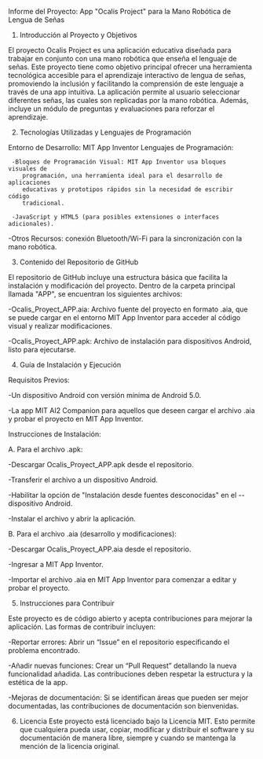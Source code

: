 Informe del Proyecto: App "Ocalis Project" para la Mano Robótica de Lengua de Señas

1. Introducción al Proyecto y Objetivos
   
El proyecto Ocalis Project es una aplicación educativa diseñada para trabajar en conjunto con una mano robótica que enseña el lenguaje de señas. Este proyecto tiene como objetivo principal ofrecer una herramienta tecnológica accesible para el aprendizaje interactivo de lengua de señas, promoviendo la inclusión y facilitando la comprensión de este lenguaje a través de una app intuitiva. La aplicación permite al usuario seleccionar diferentes señas, las cuales son replicadas por la mano robótica. Además, incluye un módulo de preguntas y evaluaciones para reforzar el aprendizaje.

2. Tecnologías Utilizadas y Lenguajes de Programación
   
Entorno de Desarrollo: MIT App Inventor
Lenguajes de Programación:

     -Bloques de Programación Visual: MIT App Inventor usa bloques visuales de 
        programación, una herramienta ideal para el desarrollo de aplicaciones 
        educativas y prototipos rápidos sin la necesidad de escribir código 
        tradicional.
        
     -JavaScript y HTML5 (para posibles extensiones o interfaces adicionales).
     
-Otros Recursos: conexión Bluetooth/Wi-Fi para la sincronización con la mano robótica.

3. Contenido del Repositorio de GitHub
   
El repositorio de GitHub incluye una estructura básica que facilita la instalación y modificación del proyecto. Dentro de la carpeta principal llamada "APP", se encuentran los siguientes archivos:

  -Ocalis_Proyect_APP.aia: Archivo fuente del proyecto en formato .aia, que se 
  puede cargar en el entorno MIT App Inventor para acceder al código visual y 
  realizar modificaciones.

  -Ocalis_Proyect_APP.apk: Archivo de instalación para dispositivos Android, 
   listo para ejecutarse.
   
4. Guía de Instalación y Ejecución
   
Requisitos Previos:

  -Un dispositivo Android con versión mínima de Android 5.0.
  
  -La app MIT AI2 Companion para aquellos que deseen cargar el archivo .aia y 
   probar el proyecto en MIT App Inventor.
  
Instrucciones de Instalación:

 A. Para el archivo .apk:

  -Descargar Ocalis_Proyect_APP.apk desde el repositorio.
  
  -Transferir el archivo a un dispositivo Android.
  
  -Habilitar la opción de "Instalación desde fuentes desconocidas" en el -- 
   dispositivo Android.
   
  -Instalar el archivo y abrir la aplicación.
  
 B. Para el archivo .aia (desarrollo y modificaciones):

  -Descargar Ocalis_Proyect_APP.aia desde el repositorio.
  
  -Ingresar a MIT App Inventor.
  
  -Importar el archivo .aia en MIT App Inventor para comenzar a editar y probar 
   el proyecto.
   
5. Instrucciones para Contribuir
   
Este proyecto es de código abierto y acepta contribuciones para mejorar la aplicación. Las formas de contribuir incluyen:

 -Reportar errores: Abrir un “Issue” en el repositorio especificando el problema 
  encontrado.
  
 -Añadir nuevas funciones: Crear un “Pull Request” detallando la nueva 
 funcionalidad añadida. Las contribuciones deben respetar la estructura y la 
 estética de la app.
 
 -Mejoras de documentación: Si se identifican áreas que pueden ser mejor 
 documentadas, las contribuciones de documentación son bienvenidas.

6. Licencia
Este proyecto está licenciado bajo la Licencia MIT. Esto permite que cualquiera pueda usar, copiar, modificar y distribuir el software y su documentación de manera libre, siempre y cuando se mantenga la mención de la licencia original.


